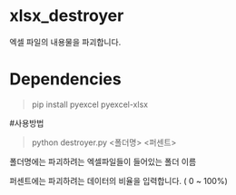 # xlsx_destroyer
엑셀 파일의 내용물을 파괴합니다.

# Dependencies
> pip install pyexcel pyexcel-xlsx

#사용방법
> python destroyer.py <폴더명> <퍼센트>

폴더명에는 파괴하려는 엑셀파일들이 들어있는 폴더 이름

퍼센트에는 파괴하려는 데이터의 비율을 입력합니다. ( 0 ~ 100%)
